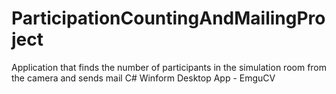 # ParticipationCountingAndMailingProject
Application that finds the number of participants in the simulation room from the camera and sends mail
C# Winform Desktop App - EmguCV
